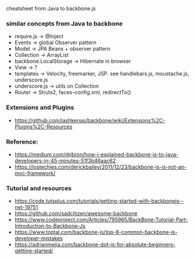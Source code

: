 cheatsheet from Java to backbone.js

### similar concepts from Java to backbone
* require.js → @Inject
* Events → global Observer pattern
* Model → JPA Beans + observer pattern
* Collection → ArrayList<Model>
* backbone.LocalStorage → Hibernate in browser
* View → ?
* templates → Velocity, freemarker, JSP. see  handlebars.js, moustache.js, underscore.js
* underscore.js → utils on Collection
* Router → Struts2, faces-config.xml, redirectTo()

### Extensions and Plugins
* https://github.com/jashkenas/backbone/wiki/Extensions%2C-Plugins%2C-Resources

### Reference: 

* https://medium.com/@jbron/how-i-explained-backbone-js-to-java-developers-in-45-minutes-51f3b46aac62
* https://lostechies.com/derickbailey/2011/12/23/backbone-js-is-not-an-mvc-framework/

### Tutorial and resources
* https://code.tutsplus.com/tutorials/getting-started-with-backbonejs--net-19751
* https://github.com/sadcitizen/awesome-backbone
* https://www.codeproject.com/Articles/795965/BackBone-Tutorial-Part-Introduction-to-Backbone-Js
* https://www.toptal.com/backbone-js/top-8-common-backbone-js-developer-mistakes
* https://adrianmejia.com/backbone-dot-js-for-absolute-beginners-getting-started/
